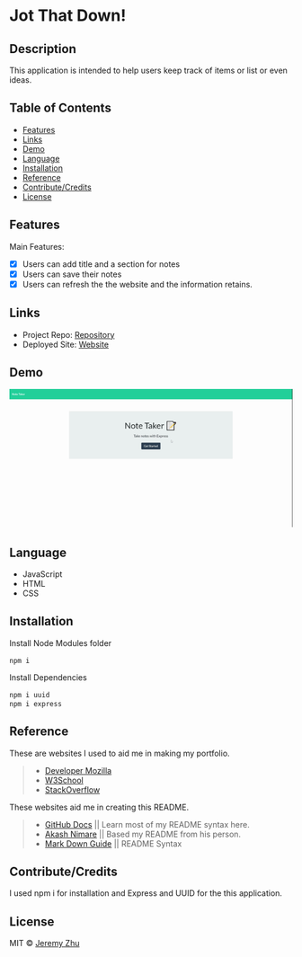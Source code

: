 # Jot That Down!

## Description

This application is intended to help users keep track of items or list or even ideas.

## Table of Contents

* [Features](#Features)
* [Links](#Links)
* [Demo](#Demo)
* [Language](#Language)
* [Installation](#Installation)
* [Reference](#Reference)
* [Contribute/Credits](#Contribute/Credits)
* [License](#License)

## Features
Main Features: 
- [x] Users can add title and a section for notes
- [x] Users can save their notes
- [x] Users can refresh the the website and the information retains.

## Links

* Project Repo: [Repository](https://github.com/jeishu/jot-that-down)
* Deployed Site: [Website](https://jot-that-down.herokuapp.com/)

## Demo

![demo](./public/img/demo.gif)

## Language

* JavaScript
* HTML
* CSS

## Installation

Install Node Modules folder
```
npm i
```

Install Dependencies
```
npm i uuid
npm i express
```

## Reference

These are websites I used to aid me in making my portfolio.

> - [Developer Mozilla](https://developer.mozilla.org/en-US/)
> - [W3School](https://www.w3schools.com/) 
> - [StackOverflow](https://www.stackoverflow.com/) 

These websites aid me in creating this README.

> - [GitHub Docs](https://docs.github.com/en/free-pro-team@latest/github/writing-on-github/basic-writing-and-formatting-syntax) || Learn most of my README syntax here.
> - [Akash Nimare](https://medium.com/@meakaakka/a-beginners-guide-to-writing-a-kickass-readme-7ac01da88ab3) || Based my README from his person.
> - [Mark Down Guide](https://www.markdownguide.org/cheat-sheet/) || README Syntax

## Contribute/Credits

I used npm i for installation and Express and UUID for the this application.

## License

MIT © [Jeremy Zhu](https://github.com/jeishu)
